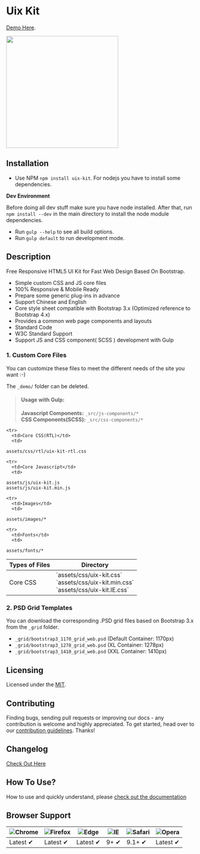 # Uix Kit

[Demo Here](https://uiux.cc/uix-kit).


<a href="https://uiux.cc/uix-kit" target="_blank"><img src="https://github.com/xizon/uix-kit/blob/master/_screenshots/cover.jpg" width="300" height="300"></a>

## Installation

- Use NPM `npm install uix-kit`. For nodejs you have to install some dependencies.

**Dev Environment**

Before doing all dev stuff make sure you have node installed. After that, run `npm install --dev` in the main directory to install the node module dependencies.

* Run `gulp --help` to see all build options.
* Run `gulp default` to run development mode.



## Description

Free Responsive HTML5 UI Kit for Fast Web Design Based On Bootstrap.


* Simple custom CSS and JS core files
* 100% Responsive & Mobile Ready
* Prepare some generic plug-ins in advance
* Support Chinese and English
* Core style sheet compatible with Bootstrap 3.x (Optimized reference to Bootstrap 4.x)
* Provides a common web page components and layouts
* Standard Code
* W3C Standard Support
* Support JS and CSS component( SCSS ) development with Gulp


### 1\. Custom Core Files

You can customize these files to meet the different needs of the site you want :-)

The `_demo/` folder can be deleted.

> #### Usage with Gulp:
> 
> **Javascript Components:** `_src/js-components/*`  
> **CSS Components(SCSS):** `_src/css-components/*`


<table>
  <thead>
    <tr>
      <th>Types of Files</th>
      <th>Directory</th>
    </tr>
  </thead>
  <tbody>
    <tr>
      <td>Core CSS</td>
      <td>
`assets/css/uix-kit.css`<br>
`assets/css/uix-kit.min.css`<br>
`assets/css/uix-kit.IE.css`<br>
	  </td>
    </tr>
	
    <tr>
      <td>Core CSS(RTL)</td>
      <td>
`assets/css/rtl/uix-kit-rtl.css`<br>
	  </td>
    </tr>

    <tr>
      <td>Core Javascript</td>
      <td>
`assets/js/uix-kit.js`<br>
`assets/js/uix-kit.min.js`<br>
	  </td>
    </tr>

    <tr>
      <td>Images</td>
      <td>
`assets/images/*`<br>
	  </td>
    </tr>

    <tr>
      <td>Fonts</td>
      <td>
`assets/fonts/*`<br>
	  </td>
    </tr>
	
	
   
  </tbody>
</table>



### 2\. PSD Grid Templates

You can download the corresponding .PSD grid files based on Bootstrap 3.x from the `_grid` folder.

*   `_grid/bootstrap3_1170_grid_web.psd` (Default Container: 1170px)
*   `_grid/bootstrap3_1278_grid_web.psd` (XL Container: 1278px)
*   `_grid/bootstrap3_1410_grid_web.psd` (XXL Container: 1410px)



## Licensing

Licensed under the [MIT](https://opensource.org/licenses/MIT).


## Contributing

Finding bugs, sending pull requests or improving our docs - any contribution is welcome and highly appreciated. To get started, head over to our [contribution guidelines](CONTRIBUTING.md). Thanks!


## Changelog

[Check Out Here](CHANGELOG.md)


## How To Use?

How to use and quickly understand, please [check out the documentation](DOCUMENTATION.md)




## Browser Support

![Chrome](https://raw.github.com/alrra/browser-logos/master/src/chrome/chrome_48x48.png) | ![Firefox](https://raw.github.com/alrra/browser-logos/master/src/firefox/firefox_48x48.png) | ![Edge](https://raw.github.com/alrra/browser-logos/master/src/edge/edge_48x48.png) | ![IE](https://raw.github.com/alrra/browser-logos/master/src/archive/internet-explorer_9-11/internet-explorer_9-11_48x48.png) | ![Safari](https://raw.github.com/alrra/browser-logos/master/src/safari/safari_48x48.png) | ![Opera](https://raw.github.com/alrra/browser-logos/master/src/opera/opera_48x48.png)
--- | --- | --- | --- | --- | --- |
Latest ✔ | Latest ✔ | Latest ✔ | 9+ ✔ | 9.1+ ✔ | Latest ✔ |





